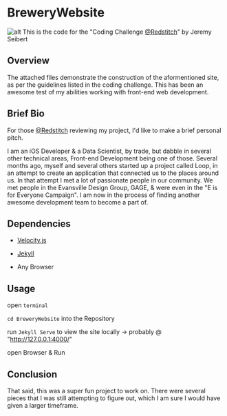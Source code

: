 # BreweryWebsite
![alt](https://i.imgur.com/Iir6nqn.png)
This is the code for the "Coding Challenge [@Redstitch](https://www.redstitchdigital.com)" by Jeremy Seibert

## Overview

The attached files demonstrate the construction of the aformentioned site, as per the guidelines listed in the coding challenge. This has been an awesome test of my abilities working with front-end web development. 

## Brief Bio
For those [@Redstitch](https://www.redstitchdigital.com) reviewing my project, I'd like to make a brief personal pitch. 

I am an iOS Developer & a Data Scientist, by trade, but dabble in several other technical areas, Front-end Development being 
one of those. Several months ago, myself and several others started up a project called Loop, in an attempt to create an application that connected us to the places around us. In that attempt I met a lot of passionate people in our community. We met people in the Evansville Design Group, GAGE, & were even in the "E is for Everyone Campaign". I am now in the process of finding another awesome development team to become a part of. 

## Dependencies

* [Velocity.js](http://velocityjs.org)

* [Jekyll](https://jekyllrb.com)

* Any Browser


## Usage

open `terminal` 

`cd BreweryWebsite` into the Repository

run `Jekyll Serve` to view the site locally -> probably @ "http://127.0.0.1:4000/"

open Browser & Run

## Conclusion

That said, this was a super fun project to work on. There were several pieces that I was still attempting to figure out,
which I am sure I would have given a larger timeframe. 




